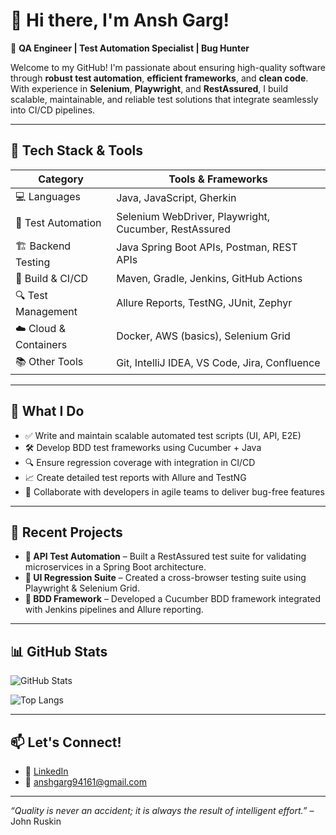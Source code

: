 # 👋 Hi there, I'm Ansh Garg!

🎯 **QA Engineer | Test Automation Specialist | Bug Hunter**

Welcome to my GitHub! I'm passionate about ensuring high-quality software through **robust test automation**, **efficient frameworks**, and **clean code**. With experience in **Selenium**, **Playwright**, and **RestAssured**, I build scalable, maintainable, and reliable test solutions that integrate seamlessly into CI/CD pipelines.

---

## 🔧 Tech Stack & Tools

| Category             | Tools & Frameworks                                 |
|----------------------|-----------------------------------------------------|
| 💻 Languages         | Java, JavaScript, Gherkin                           |
| 🧪 Test Automation   | Selenium WebDriver, Playwright, Cucumber, RestAssured |
| 🏗️ Backend Testing   | Java Spring Boot APIs, Postman, REST APIs           |
| 🧰 Build & CI/CD     | Maven, Gradle, Jenkins, GitHub Actions              |
| 🔍 Test Management   | Allure Reports, TestNG, JUnit, Zephyr               |
| ☁️ Cloud & Containers| Docker, AWS (basics), Selenium Grid                 |
| 📚 Other Tools       | Git, IntelliJ IDEA, VS Code, Jira, Confluence       |

---

## 🚀 What I Do

- ✅ Write and maintain scalable automated test scripts (UI, API, E2E)
- 🛠️ Develop BDD test frameworks using Cucumber + Java
- 🔍 Ensure regression coverage with integration in CI/CD
- 📈 Create detailed test reports with Allure and TestNG
- 🔄 Collaborate with developers in agile teams to deliver bug-free features

---

## 🧪 Recent Projects

- **🔹 API Test Automation** – Built a RestAssured test suite for validating microservices in a Spring Boot architecture.
- **🔹 UI Regression Suite** – Created a cross-browser testing suite using Playwright & Selenium Grid.
- **🔹 BDD Framework** – Developed a Cucumber BDD framework integrated with Jenkins pipelines and Allure reporting.

---

## 📊 GitHub Stats

![GitHub Stats](https://github-readme-stats.vercel.app/api?username=your-github-username&show_icons=true&theme=radical)

![Top Langs](https://github-readme-stats.vercel.app/api/top-langs/?username=your-github-username&layout=compact&theme=radical)

---

## 📫 Let's Connect!

- 💼 [LinkedIn](https://www.linkedin.com/in/ansh-garg-59879a243/)
- 📧 anshgarg94161@gmail.com

---

*“Quality is never an accident; it is always the result of intelligent effort.”* – John Ruskin
